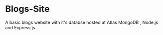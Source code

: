 # Blogs-Site
A basic blogs website with it's databse hosted at Atlas MongoDB , Node.js and Express.js .
